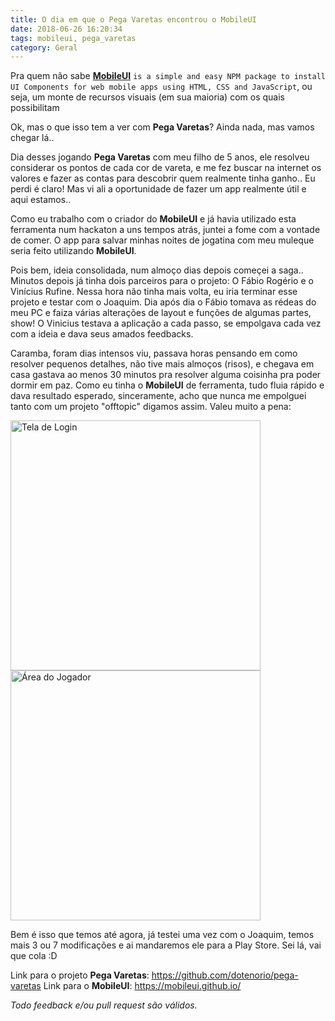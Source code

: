 ```yaml
---
title: O dia em que o Pega Varetas encontrou o MobileUI
date: 2018-06-26 16:20:34
tags: mobileui, pega_varetas
category: Geral
---
```


Pra quem não sabe [**MobileUI**](https://mobileui.github.io/) `is a simple and easy NPM package to install UI Components for web mobile apps using HTML, CSS and JavaScript`, ou seja, um monte de recursos visuais (em sua maioria) com os quais possibilitam

Ok, mas o que isso tem a ver com **Pega Varetas**? Ainda nada, mas vamos chegar lá..

Dia desses jogando **Pega Varetas** com meu filho de 5 anos, ele resolveu considerar os pontos de cada cor de vareta, e me fez buscar na internet os valores e fazer as contas para descobrir quem realmente tinha ganho.. Eu perdi é claro! Mas vi ali a oportunidade de fazer um app realmente útil e aqui estamos..

Como eu trabalho com o criador do **MobileUI** e já havia utilizado esta ferramenta num hackaton a uns tempos atrás, juntei a fome com a vontade de comer. O app para salvar minhas noites de jogatina com meu muleque seria feito utilizando **MobileUI**.

Pois bem, ideia consolidada, num almoço dias depois começei a saga.. Minutos depois já tinha dois parceiros para o projeto: O Fábio Rogério e o Vinícius Rufine. Nessa hora não tinha mais volta, eu iria terminar esse projeto e testar com o Joaquim. Dia após dia o Fábio tomava as rédeas do meu PC e faiza várias alterações de layout e funções de algumas partes, show! O Vinicius testava a aplicação a cada passo, se empolgava cada vez com a ideia e dava seus amados feedbacks.

Caramba, foram dias intensos viu, passava horas pensando em como resolver pequenos detalhes, não tive mais almoços (risos), e chegava em casa gastava ao menos 30 minutos pra resolver alguma coisinha pra poder dormir em paz. Como eu tinha o **MobileUI** de ferramenta, tudo fluia rápido e dava resultado esperado, sinceramente, acho que nunca me empolguei tanto com um projeto "offtopic" digamos assim. Valeu muito a pena:

<img src="https://github.com/dotenorio/pega-varetas/blob/master/res/screenshots/1-login.png?raw=true" alt="Tela de Login" width="400px">
<img src="https://github.com/dotenorio/pega-varetas/blob/master/res/screenshots/2-player-area.png?raw=true" alt="Área do Jogador" width="400px">

Bem é isso que temos até agora, já testei uma vez com o Joaquim, temos mais 3 ou 7 modificações e ai mandaremos ele para a Play Store. Sei lá, vai que cola :D

Link para o projeto **Pega Varetas**: https://github.com/dotenorio/pega-varetas
Link para o **MobileUI**: https://mobileui.github.io/

_Todo feedback e/ou pull request são válidos._